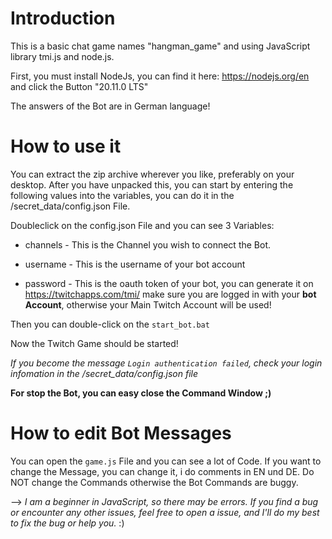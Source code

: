 # Introduction

This is a basic chat game names "hangman_game" and using JavaScript library tmi.js and node.js.


First, you must install NodeJs, you can find it here: https://nodejs.org/en and click the Button "20.11.0 LTS"

The answers of the Bot are in German language!


# How to use it


You can extract the zip archive wherever you like, preferably on your desktop. After you have unpacked this, you can start by entering the following values into the variables, you can do it in the /secret_data/config.json File. 

Doubleclick on the config.json File and you can see 3 Variables:

- channels - This is the Channel you wish to connect the Bot.

- username - This is the username of your bot account

- password - This is the oauth token of your bot, you can generate it on https://twitchapps.com/tmi/ make sure you are logged in with your **bot Account**, otherwise your Main Twitch Account will be used!


Then you can double-click on the `start_bot.bat`

Now the Twitch Game should be started!

*If you become the message `Login authentication failed`, check your login infomation in the /secret_data/config.json file*

**For stop the Bot, you can easy close the Command Window ;)**


# How to edit Bot Messages

You can open the `game.js` File and you can see a lot of Code. If you want to change the Message, you can change it, i do comments in EN und DE. Do NOT change the Commands otherwise the Bot Commands are buggy.







--> *I am a beginner in JavaScript, so there may be errors.
If you find a bug or encounter any other issues, feel free to open a issue, and I'll do my best to fix the bug or help you.* :)
